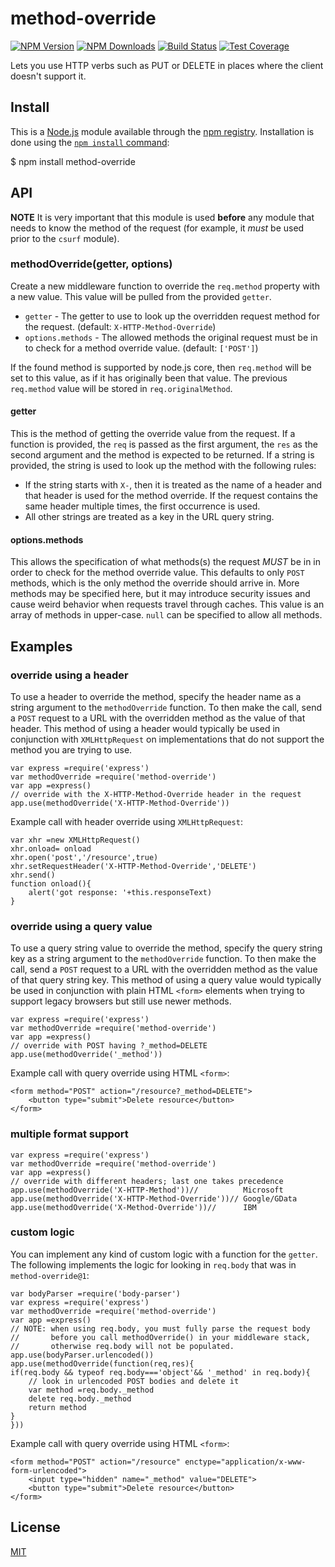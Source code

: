 [](#method-override)method-override
===================================

[![NPM Version](https://img.shields.io/npm/v/method-override.svg)](https://npmjs.org/package/method-override) [![NPM Downloads](https://img.shields.io/npm/dm/method-override.svg)](https://npmjs.org/package/method-override) [![Build Status](https://img.shields.io/travis/expressjs/method-override/master.svg)](https://travis-ci.org/expressjs/method-override) [![Test Coverage](https://img.shields.io/coveralls/expressjs/method-override/master.svg)](https://coveralls.io/r/expressjs/method-override?branch=master)

Lets you use HTTP verbs such as PUT or DELETE in places where the client doesn't support it.

[](#install)Install
-------------------

This is a [Node.js](https://nodejs.org/en/) module available through the [npm registry](https://www.npmjs.com/). Installation is done using the [`npm install` command](https://docs.npmjs.com/getting-started/installing-npm-packages-locally):

$ npm install method-override

[](#api)API
-----------

**NOTE** It is very important that this module is used **before** any module that needs to know the method of the request (for example, it _must_ be used prior to the `csurf` module).

### [](#methodoverridegetter-options)methodOverride(getter, options)

Create a new middleware function to override the `req.method` property with a new value. This value will be pulled from the provided `getter`.

*   `getter` - The getter to use to look up the overridden request method for the request. (default: `X-HTTP-Method-Override`)
*   `options.methods` - The allowed methods the original request must be in to check for a method override value. (default: `['POST']`)

If the found method is supported by node.js core, then `req.method` will be set to this value, as if it has originally been that value. The previous `req.method` value will be stored in `req.originalMethod`.

#### [](#getter)getter

This is the method of getting the override value from the request. If a function is provided, the `req` is passed as the first argument, the `res` as the second argument and the method is expected to be returned. If a string is provided, the string is used to look up the method with the following rules:

*   If the string starts with `X-`, then it is treated as the name of a header and that header is used for the method override. If the request contains the same header multiple times, the first occurrence is used.
*   All other strings are treated as a key in the URL query string.

#### [](#optionsmethods)options.methods

This allows the specification of what methods(s) the request _MUST_ be in in order to check for the method override value. This defaults to only `POST` methods, which is the only method the override should arrive in. More methods may be specified here, but it may introduce security issues and cause weird behavior when requests travel through caches. This value is an array of methods in upper-case. `null` can be specified to allow all methods.

[](#examples)Examples
---------------------

### [](#override-using-a-header)override using a header

To use a header to override the method, specify the header name as a string argument to the `methodOverride` function. To then make the call, send a `POST` request to a URL with the overridden method as the value of that header. This method of using a header would typically be used in conjunction with `XMLHttpRequest` on implementations that do not support the method you are trying to use.

	var express =require('express')
	var methodOverride =require('method-override')
	var app =express()
	// override with the X-HTTP-Method-Override header in the request
	app.use(methodOverride('X-HTTP-Method-Override'))

Example call with header override using `XMLHttpRequest`:

	var xhr =new XMLHttpRequest()
	xhr.onload= onload
	xhr.open('post','/resource',true)
	xhr.setRequestHeader('X-HTTP-Method-Override','DELETE')
	xhr.send()
	function onload(){
		alert('got response: '+this.responseText)
	}

### [](#override-using-a-query-value)override using a query value

To use a query string value to override the method, specify the query string key as a string argument to the `methodOverride` function. To then make the call, send a `POST` request to a URL with the overridden method as the value of that query string key. This method of using a query value would typically be used in conjunction with plain HTML `<form>` elements when trying to support legacy browsers but still use newer methods.

	var express =require('express')
	var methodOverride =require('method-override')
	var app =express()
	// override with POST having ?_method=DELETE
	app.use(methodOverride('_method'))

Example call with query override using HTML `<form>`:

	<form method="POST" action="/resource?_method=DELETE">
		<button type="submit">Delete resource</button>
	</form>

### [](#multiple-format-support)multiple format support

	var express =require('express')
	var methodOverride =require('method-override')
	var app =express()
	// override with different headers; last one takes precedence
	app.use(methodOverride('X-HTTP-Method'))//          Microsoft
	app.use(methodOverride('X-HTTP-Method-Override'))// Google/GData
	app.use(methodOverride('X-Method-Override'))//      IBM

### [](#custom-logic)custom logic

You can implement any kind of custom logic with a function for the `getter`. The following implements the logic for looking in `req.body` that was in `method-override@1`:

	var bodyParser =require('body-parser')
	var express =require('express')
	var methodOverride =require('method-override')
	var app =express()
	// NOTE: when using req.body, you must fully parse the request body
	//       before you call methodOverride() in your middleware stack,
	//       otherwise req.body will not be populated.
	app.use(bodyParser.urlencoded())
	app.use(methodOverride(function(req,res){
	if(req.body && typeof req.body==='object'&& '_method' in req.body){
		// look in urlencoded POST bodies and delete it
		var method =req.body._method
		delete req.body._method
		return method
	}
	}))

Example call with query override using HTML `<form>`:

<!-- enctype must be set to the type you will parse before methodOverride() -->

	<form method="POST" action="/resource" enctype="application/x-www-form-urlencoded">
		<input type="hidden" name="_method" value="DELETE">
		<button type="submit">Delete resource</button>
	</form>

[](#license)License
-------------------

[MIT](https://github.com/expressjs/method-override/blob/HEAD/LICENSE)